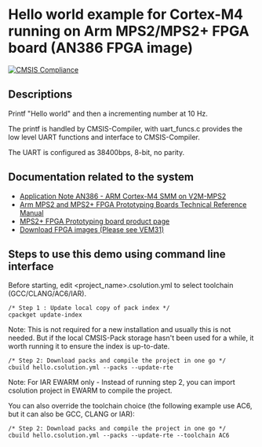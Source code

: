 # Hello world example for Cortex-M4 running on Arm MPS2/MPS2+ FPGA board (AN386 FPGA image)
[![CMSIS Compliance](https://img.shields.io/github/actions/workflow/status/Arm-Examples/EW2024_CMSIS-Toolbox/verify-example2_cm4_mps2_an386.yml?logo=arm&logoColor=0091bd&label=CMSIS%20Compliance)](https://www.keil.arm.com/cmsis)

## Descriptions

Printf "Hello world" and then a incrementing number at 10 Hz.

The printf is handled by CMSIS-Compiler, with uart_funcs.c provides the low level UART functions and interface to CMSIS-Compiler.

The UART is configured as 38400bps, 8-bit, no parity.

## Documentation related to the system

* [Application Note AN386 - ARM Cortex-M4 SMM on V2M-MPS2](https://developer.arm.com/documentation/dai0386/latest/)
* [Arm MPS2 and MPS2+ FPGA Prototyping Boards Technical Reference Manual](https://developer.arm.com/documentation/100112/latest/)
* [MPS2+ FPGA Prototyping board product page](https://developer.arm.com/Tools%20and%20Software/MPS2%20Plus%20FPGA%20Prototyping%20Board)
* [Download FPGA images (Please see VEM31)](https://developer.arm.com/downloads/-/download-fpga-images)

## Steps to use this demo using command line interface

Before starting, edit <project_name>.csolution.yml to select toolchain (GCC/CLANG/AC6/IAR).

```
/* Step 1 : Update local copy of pack index */
cpackget update-index
```
Note: This is not required for a new installation and usually this is not needed. But if the local CMSIS-Pack storage hasn't been used for a while, it worth running it to ensure the index is up-to-date.
```
/* Step 2: Download packs and compile the project in one go */
cbuild hello.csolution.yml --packs --update-rte
```

Note: For IAR EWARM only - Instead of running step 2, you can import csolution project in EWARM to compile the project.

You can also override the toolchain choice (the following example use AC6, but it can also be GCC, CLANG or IAR):
```
/* Step 2: Download packs and compile the project in one go */
cbuild hello.csolution.yml --packs --update-rte --toolchain AC6
```
